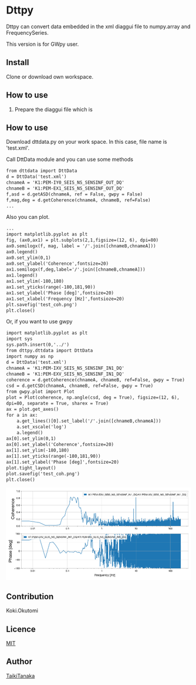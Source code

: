 Dttpy
====

Dttpy can convert data embedded in the xml diaggui file to numpy.array and FrequencySeries.

This version is for GWpy user.

## Install
Clone or download own workspace.

## How to use
1. Prepare the diaggui file which is 

## How to use
Download dttdata.py on your work space. In this case, file name is 'test.xml'.

Call DttData module and you can use some methods 

```
from dttdata import DttData
d = DttData('test.xml')
chnameA = 'K1:PEM-IY0_SEIS_NS_SENSINF_OUT_DQ'
chnameB = 'K1:PEM-EX1_SEIS_NS_SENSINF_OUT_DQ'
f,asd = d.getASD(chnameA, ref = False, gwpy = False)
f,mag,deg = d.getCoherence(chnameA, chnameB, ref=False)
...

```

Also you can plot.

```
...
import matplotlib.pyplot as plt
fig, (ax0,ax1) = plt.subplots(2,1,figsize=(12, 6), dpi=80)
ax0.semilogx(f, mag, label = '/'.join([chnameB,chnameA]))
ax0.legend()
ax0.set_ylim(0,1)
ax0.set_ylabel('Coherence',fontsize=20)
ax1.semilogx(f,deg,label='/'.join([chnameB,chnameA]))
ax1.legend()
ax1.set_ylim(-180,180)
ax1.set_yticks(range(-180,181,90))
ax1.set_ylabel('Phase [deg]',fontsize=20)
ax1.set_xlabel('Frequency [Hz]',fontsioze=20)
plt.savefig('test_coh.png')
plt.close()
```

Or, if you want to use gwpy
```
import matplotlib.pyplot as plt
import sys
sys.path.insert(0,'../')
from dttpy.dttdata import DttData
import numpy as np
d = DttData('test.xml')
chnameA = 'K1:PEM-IXV_SEIS_NS_SENSINF_IN1_DQ'
chnameB = 'K1:PEM-EXV_SEIS_NS_SENSINF_IN1_DQ'
coherence = d.getCoherence(chnameA, chnameB, ref=False, gwpy = True)
csd = d.getCSD(chnameA, chnameB, ref=False, gwpy = True)
from gwpy.plot import Plot
plot = Plot(coherence, np.angle(csd, deg = True), figsize=(12, 6), dpi=80, separate = True, sharex = True)
ax = plot.get_axes()
for a in ax:
    a.get_lines()[0].set_label('/'.join([chnameB,chnameA]))
    a.set_xscale('log')
    a.legend()
ax[0].set_ylim(0,1)
ax[0].set_ylabel('Coherence',fontsize=20)
ax[1].set_ylim(-180,180)
ax[1].set_yticks(range(-180,181,90))
ax[1].set_ylabel('Phase [deg]',fontsize=20)
plot.tight_layout()
plot.savefig('test_coh.png')
plt.close()
```

![result_image](./tests/test_coh.png)

## Contribution
Koki.Okutomi

## Licence

[MIT](https://github.com/MiyoKouseki/dttpy/tree/master/LICENCE)

## Author

[TaikiTanaka](https://github.com/TTanakaTT)